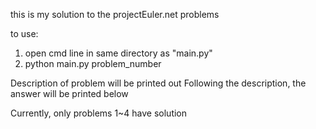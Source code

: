 this is my solution to the projectEuler.net problems

to use: 
1. open cmd line in same directory as "main.py"
2. python main.py problem_number 

Description of problem will be printed out
Following the description, the answer will be printed below

Currently, only problems 1~4 have solution
